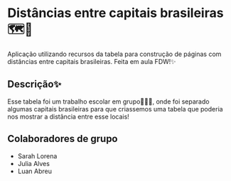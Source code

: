 # Distâncias entre capitais brasileiras🗺️🚗
Aplicação utilizando recursos da tabela para construção de páginas com distâncias entre capitais brasileiras.
Feita em aula FDW!✨

## Descrição✨
Esse tabela foi um trabalho escolar em grupo👩‍💻🤝, onde foi separado algumas capitais brasileiras para que criassemos uma tabela que poderia nos mostrar a distância entre esse locais!

## Colaboradores de grupo
* Sarah Lorena
* Julia Alves
* Luan Abreu

